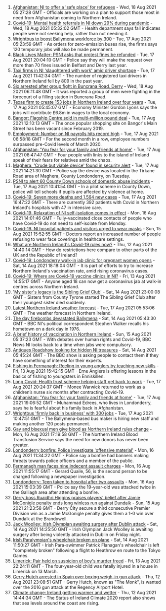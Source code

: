 1. [Afghanistan: NI to offer a 'safe place' for refugees](https://www.bbc.co.uk/news/uk-northern-ireland-58250446) - Wed, 18 Aug 2021 05:27:28 GMT - Officials are working on a plan to support those most in need from Afghanistan coming to Northern Ireland.
2. [Covid-19: Mental health referrals in NI down 29% during pandemic](https://www.bbc.co.uk/news/uk-northern-ireland-58232021) - Wed, 18 Aug 2021 05:32:02 GMT - Health department says fall indicates people were not seeking help, rather than not needing it.
3. [Wrightbus to boost Ballymena workforce by 300](https://www.bbc.co.uk/news/uk-northern-ireland-58232029) - Tue, 17 Aug 2021 05:23:59 GMT - As orders for zero-emission buses rise, the firms says 120 temporary jobs will also be made permanent.
4. [Black Lives Matter: PSNI asks that protest fines be refunded](https://www.bbc.co.uk/news/uk-northern-ireland-58251021) - Tue, 17 Aug 2021 20:04:10 GMT - Police say they will make the request over more than 70 fines issued in Belfast and Derry last year.
5. [Taxi firms in NI 'slaughtered with work' amid driver shortage](https://www.bbc.co.uk/news/uk-northern-ireland-58244497) - Tue, 17 Aug 2021 11:42:34 GMT - The number of registered taxi drivers in Northern Ireland fell by 809 in the past year.
6. [Six arrested after group fight in Buncrana Road, Derry](https://www.bbc.co.uk/news/uk-northern-ireland-foyle-west-58249077) - Wed, 18 Aug 2021 06:11:48 GMT - It was reported a group of men were fighting in the forecourt of a filling station in Buncrana Road.
7. [Texas firm to create 153 jobs in Northern Ireland over four years](https://www.bbc.co.uk/news/uk-northern-ireland-58232023) - Tue, 17 Aug 2021 05:45:07 GMT - Economy Minister Gordon Lyons says the jobs will contribute £6.8m in wages to the local economy.
8. [Bangor: Flagship Centre sold in multi-million pound deal](https://www.bbc.co.uk/news/uk-northern-ireland-58241352) - Tue, 17 Aug 2021 12:10:13 GMT - The once popular shopping site on Bangor's Main Street has been vacant since February 2019.
9. [Employment: Number on NI payrolls hits record high](https://www.bbc.co.uk/news/uk-northern-ireland-58241354) - Tue, 17 Aug 2021 06:58:18 GMT - For the second month in a row, employee numbers surpassed pre-Covid levels of March 2020.
10. [Afghanistan: 'You fear for your family and friends at home'](https://www.bbc.co.uk/news/uk-northern-ireland-58241343) - Tue, 17 Aug 2021 08:47:47 GMT - Four people with links to the island of Ireland speak of their fears for relatives amid the chaos.
11. [Maghera: 'Crude but viable device' found in security alert](https://www.bbc.co.uk/news/uk-northern-ireland-foyle-west-58246701) - Tue, 17 Aug 2021 14:21:30 GMT - Police say the device was located in the Tirkane Road area of Maghera, County Londonderry, on Tuesday.
12. [PSNI to alert 60 County Down schools of domestic abuse incidents](https://www.bbc.co.uk/news/uk-northern-ireland-58232024) - Tue, 17 Aug 2021 10:41:54 GMT - In a pilot scheme in County Down, police will tell schools if pupils are affected by violence at home.
13. [Covid-19: Seven more deaths and 1,564 new cases](https://www.bbc.co.uk/news/uk-northern-ireland-58244499) - Tue, 17 Aug 2021 16:47:22 GMT - There are currently 392 patients with Covid in Northern Ireland's hospitals with 47 in intensive care.
14. [Covid-19: Relaxation of NI self-isolation comes in effect](https://www.bbc.co.uk/news/uk-northern-ireland-58205347) - Mon, 16 Aug 2021 14:01:46 GMT - Fully-vaccinated close contacts of people who have Covid-19 do not need to self-isolate from Monday.
15. [Covid-19: NI hospital patients and visitors urged to wear masks](https://www.bbc.co.uk/news/uk-northern-ireland-58222366) - Sun, 15 Aug 2021 15:52:55 GMT - Doctors report an increased number of people refusing to wear face coverings in healthcare settings.
16. [What are Northern Ireland's Covid-19 rules now?](https://www.bbc.co.uk/news/uk-northern-ireland-58175159) - Thu, 12 Aug 2021 14:40:14 GMT - How do restrictions here compare to other parts of the UK and the Republic of Ireland?
17. [Covid-19: Londonderry walk-in jab clinic for pregnant women opens](https://www.bbc.co.uk/news/uk-northern-ireland-58214624) - Sat, 14 Aug 2021 18:18:04 GMT - It is part of efforts to try to increase Northern Ireland's vaccination rate, amid rising coronavirus cases.
18. [Covid-19: Where are Covid-19 vaccine clinics in NI?](https://www.bbc.co.uk/news/uk-northern-ireland-57863840) - Fri, 13 Aug 2021 14:55:17 GMT - Anyone aged 18 can now get a coronavirus jab at walk-in centres across Northern Ireland.
19. ['My sister's legacy is the Sibling Grief Club'](https://www.bbc.co.uk/news/uk-northern-ireland-58175239) - Sat, 14 Aug 2021 23:00:08 GMT - Sisters from County Tyrone started The Sibling Grief Club after their youngest sister died suddenly.
20. [Latest Northern Ireland weather forecast](https://www.bbc.co.uk/news/uk-northern-ireland-26018439) - Tue, 17 Aug 2021 05:53:06 GMT - The weather forecast in Northern Ireland.
21. [The day firebombs devastated Ballymena](https://www.bbc.co.uk/news/uk-northern-ireland-58171539) - Sat, 14 Aug 2021 05:43:30 GMT - BBC NI's political correspondent Stephen Walker recalls his hometown on a dark day in 1976.
22. [A brief history of vaccination in Northern Ireland](https://www.bbc.co.uk/news/uk-northern-ireland-58086919) - Sun, 15 Aug 2021 05:37:23 GMT - With debates over human rights and Covid-19, BBC News NI looks back to a time when jabs were compulsory.
23. [Antiques Roadshow looking for hidden NI treasures](https://www.bbc.co.uk/news/uk-northern-ireland-58161934) - Sat, 14 Aug 2021 05:45:24 GMT - The BBC show is asking people to contact them if they have something of interest for their experts.
24. [Fishing in Fermanagh: Reeling in young anglers by teaching new skills](https://www.bbc.co.uk/news/uk-northern-ireland-58201855) - Fri, 13 Aug 2021 15:42:15 GMT - Erne Anglers is offering lessons in the basics of fishing to youngsters in Enniskillen.
25. [Long Covid: Health trust scheme helping staff get back to work](https://www.bbc.co.uk/news/uk-northern-ireland-58245536) - Tue, 17 Aug 2021 20:24:37 GMT - Monee Warwick returned to work as a children’s nurse six months after contracting Covid-19.
26. [Afghanistan: 'You fear for your family and friends at home'](https://www.bbc.co.uk/news/uk-northern-ireland-58245538) - Tue, 17 Aug 2021 19:06:52 GMT - Muhammad Edrees, who lives in Londonderry, says he is fearful about his family back in Afghanistan.
27. [Wrightbus 'firmly back in business' with 300 jobs](https://www.bbc.co.uk/news/uk-northern-ireland-58245534) - Tue, 17 Aug 2021 10:47:51 GMT - The Ballymena-based bus maker is hiring new staff and making another 120 posts permanent.
28. [Gay and bisexual men give blood as Northern Ireland rules change](https://www.bbc.co.uk/news/uk-northern-ireland-58237762) - Mon, 16 Aug 2021 17:19:58 GMT - The Northern Ireland Blood Transfusion Service says the need for new donors has never been greater.
29. [Londonderry bonfire: Police investigate 'offensive material'](https://www.bbc.co.uk/news/uk-northern-ireland-foyle-west-58228130) - Mon, 16 Aug 2021 11:34:22 GMT - Police say a bonfire had banners making threats towards police officers and a member of the public.
30. [Fermanagh man faces nine indecent assault charges](https://www.bbc.co.uk/news/uk-northern-ireland-58229670) - Mon, 16 Aug 2021 11:55:17 GMT - Gerard Quaile, 56, is the second person to be charged following a newspaper investigation.
31. [Londonderry: Teen taken to hospital after two assaults](https://www.bbc.co.uk/news/uk-northern-ireland-58235267) - Mon, 16 Aug 2021 15:03:39 GMT - Police say the 19-year-old was attacked twice in the Galliagh area after attending a bonfire.
32. [Derry boss Ruaidhri Higgins praises players' belief after Jamie McGonigle penalty ends long winless run against Dundalk](https://www.bbc.co.uk/sport/football/58224713) - Sun, 15 Aug 2021 21:23:58 GMT - Derry City secure a third consecutive Premier Division win as a Jamie McGonigle penalty gives them a 1-0 win over Dundalk at the Brandywell.
33. [Jack Woolley: Irish Olympian awaiting surgery after Dublin attack](https://www.bbc.co.uk/sport/taekwondo/58216169) - Sat, 14 Aug 2021 14:25:50 GMT - Irish Olympian Jack Woolley is awaiting surgery after being violently attacked in Dublin on Friday night.
34. [Irish Paralympian's wheelchair broken on plane](https://www.bbc.co.uk/sport/disability-sport/58214675) - Sat, 14 Aug 2021 11:50:27 GMT - Irish Para-swimmer Patrick Flanagan's wheelchair is left "completely broken" following a flight to Heathrow en route to the Tokyo Games.
35. [Limerick: Pair held on suspicion of boy's murder freed](https://www.bbc.co.uk/news/world-europe-58205640) - Fri, 13 Aug 2021 22:24:11 GMT - The four-year-old child was fatally injured in a house in Limerick on 13 March.
36. [Gerry Hutch arrested in Spain over boxing weigh-in gun attack](https://www.bbc.co.uk/news/world-europe-58195768) - Thu, 12 Aug 2021 23:08:51 GMT - Gerry Hutch, known as "The Monk", is wanted over the 2016 gun attack at the Regency Airport Hotel.
37. [Climate change: Ireland getting warmer and wetter](https://www.bbc.co.uk/news/world-europe-58184287) - Thu, 12 Aug 2021 14:44:34 GMT - The Status of Ireland Climate 2020 report also shows that sea levels around the coast are rising.
